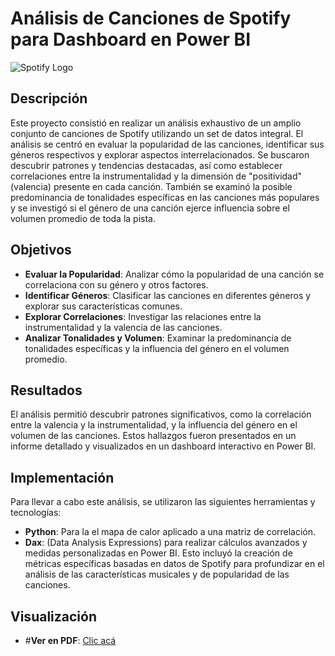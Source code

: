 # Análisis de Canciones de Spotify para Dashboard en Power BI

![Spotify Logo](https://www.catedracosgaya.com.ar/tipoblog/2023/wp-content/uploads/2023/08/spotifylogo.png)

## Descripción

Este proyecto consistió en realizar un análisis exhaustivo de un amplio conjunto de canciones de Spotify utilizando un set de datos integral. El análisis se centró en evaluar la popularidad de las canciones, identificar sus géneros respectivos y explorar aspectos interrelacionados. Se buscaron descubrir patrones y tendencias destacadas, así como establecer correlaciones entre la instrumentalidad y la dimensión de "positividad" (valencia) presente en cada canción. También se examinó la posible predominancia de tonalidades específicas en las canciones más populares y se investigó si el género de una canción ejerce influencia sobre el volumen promedio de toda la pista.

## Objetivos

- **Evaluar la Popularidad**: Analizar cómo la popularidad de una canción se correlaciona con su género y otros factores.
- **Identificar Géneros**: Clasificar las canciones en diferentes géneros y explorar sus características comunes.
- **Explorar Correlaciones**: Investigar las relaciones entre la instrumentalidad y la valencia de las canciones.
- **Analizar Tonalidades y Volumen**: Examinar la predominancia de tonalidades específicas y la influencia del género en el volumen promedio.

## Resultados

El análisis permitió descubrir patrones significativos, como la correlación entre la valencia y la instrumentalidad, y la influencia del género en el volumen de las canciones. Estos hallazgos fueron presentados en un informe detallado y visualizados en un dashboard interactivo en Power BI.

## Implementación

Para llevar a cabo este análisis, se utilizaron las siguientes herramientas y tecnologías:

- **Python**: Para la el mapa de calor aplicado a una matriz de correlación.
- **Dax**: (Data Analysis Expressions) para realizar cálculos avanzados y medidas personalizadas en Power BI. Esto incluyó la creación de métricas específicas basadas en datos de Spotify para profundizar en el         análisis de las características musicales y de popularidad de las canciones.


## Visualización

- #**Ver en PDF**: [Clic acá](https://github.com/mfares07/Power-BI-Spotify/blob/main/SpotifyPBI.pdf)

